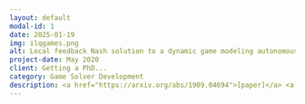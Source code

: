 ```yaml
---
layout: default
modal-id: 1
date: 2025-01-19
img: ilqgames.png
alt: Local feedback Nash solution to a dynamic game modeling autonomous driving.
project-date: May 2020
client: Getting a PhD...
category: Game Solver Development
description: <a href="https://arxiv.org/abs/1909.04694">[paper]</a> <a href="https://github.com/HJReachability/ilqgames">[code]</a> Many problems in robotics involve multiple decision making agents. To operate efficiently in such settings, a robot must reason about the impact of its decisions on the behavior of other agents. Differential games offer an expressive theoretical framework for formulating these types of multi-agent problems. Unfortunately, most numerical solution techniques scale poorly with state dimension and are rarely used in real-time applications. For this reason, it is common to predict the future decisions of other agents and solve the resulting decoupled, i.e., single-agent, optimal control problem. This decoupling neglects the underlying interactive nature of the problem; however, efficient solution techniques do exist for broad classes of optimal control problems. We take inspiration from one such technique, the iterative linear-quadratic regulator (ILQR), which solves repeated approximations with linear dynamics and quadratic costs. Similarly, our proposed algorithm solves repeated linear-quadratic games. We experimentally benchmark our algorithm in several examples with a variety of initial conditions and show that the resulting strategies exhibit complex interactive behavior. Our results indicate that our algorithm converges reliably and runs in real-time. In a three-player, 14-state simulated intersection problem, our algorithm initially converges in < 0.25s. Receding horizon invocations converge in < 50 ms in a hardware collision-avoidance test.
---
```

